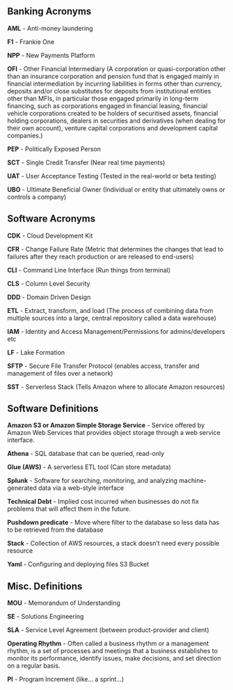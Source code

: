 ## Banking Acronyms

**AML** - Anti-money laundering

**F1** - Frankie One

**NPP** - New Payments Platform

**OFI** - Other Financial Intermediary (A corporation or quasi-corporation other than an insurance corporation and pension fund that is engaged mainly in financial intermediation by incurring liabilities in forms other than currency, deposits and/or close substitutes for deposits from institutional entities other than MFIs, in particular those engaged primarily in long-term financing, such as corporations engaged in financial leasing, financial vehicle corporations created to be holders of securitised assets, financial holding corporations, dealers in securities and derivatives (when dealing for their own account), venture capital corporations and development capital companies.)

**PEP** - Politically Exposed Person

**SCT** - Single Credit Transfer (Near real time payments)

**UAT** - User Acceptance Testing (Tested in the real-world or beta testing)

**UBO** - Ultimate Beneficial Owner (Individual or entity that ultimately owns or controls a company)


## Software Acronyms

**CDK** - Cloud Development Kit

**CFR** - Change Failure Rate (Metric that determines the changes that lead to failures after they reach production or are released to end-users)

**CLI** - Command Line Interface (Run things from terminal)

**CLS** - Column Level Security

**DDD** - Domain Driven Design

**ETL** - Extract, transform, and load (The process of combining data from multiple sources into a large, central repository called a
data warehouse)

**IAM** - Identity and Access Management/Permissions for admins/developers etc

**LF** - Lake Formation

**SFTP** - Secure File Transfer Protocol (enables access, transfer and management of files over a network)

**SST** - Serverless Stack (Tells Amazon where to allocate Amazon resources)



## Software Definitions

**Amazon S3 or Amazon Simple Storage Service** - Service offered by Amazon Web Services that provides object storage through a web service interface.

**Athena** - SQL database that can be queried, read-only 

**Glue (AWS)** - A serverless ETL tool (Can store metadata)

**Splunk** - Software for searching, monitoring, and analyzing machine-generated data via a web-style interface

**Technical Debt** - Implied cost incurred when businesses do not fix problems that will affect them in the future.

**Pushdown predicate** - Move where filter to the database so less data has to be retrieved from the database

**Stack** - Collection of AWS resources, a stack doesn’t need every possible resource

**Yaml** - Configuring and deploying files S3 Bucket


## Misc. Definitions

**MOU** - Memorandum of Understanding

**SE** - Solutions Engineering

**SLA** - Service Level Agreement (between product-provider and client)

**Operating Rhythm** - Often called a business rhythm or a management rhythm, is a set of processes and meetings that a business establishes to monitor its performance, identify issues, make decisions, and set direction on a regular basis.

**PI** - Program Increment (like... a sprint...) 



